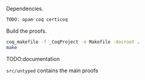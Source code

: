 

Dependencies.
```bash
TODO: opam coq certicoq
```


Build the proofs.
```bash
coq_makefile -f _CoqProject -o Makefile -docroot .
make
```

TODO:documentation

`src/untyped` contains the main proofs
